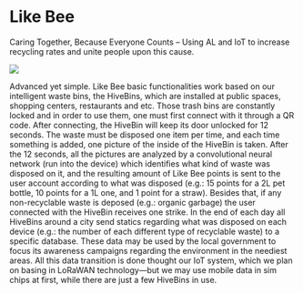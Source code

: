 # Like Bee

Caring Together, Because Everyone Counts – Using AL and IoT to increase recycling rates and unite people upon this cause.

<img href="#" src="https://user-images.githubusercontent.com/48040161/89067202-35616180-d345-11ea-9b11-9a4691bf6103.png">

Advanced yet simple. Like Bee basic functionalities work based on our intelligent waste bins, the HiveBins, which are installed at public spaces, shopping centers, restaurants and etc. Those trash bins are constantly locked and in order to use them, one must first connect with it through a QR code. After connecting, the HiveBin will keep its door unlocked for 12 seconds. The waste must be disposed one item per time, and each time something is added, one picture of the inside of the HiveBin is taken. After the 12 seconds, all the pictures are analyzed by a convolutional neural network (run into the device) which identifies what kind of waste was disposed on it, and the resulting amount of Like Bee points is sent to the user account according to what was disposed (e.g.: 15 points for a 2L pet bottle, 10 points for a 1L one, and 1 point for a straw). Besides that, if any non-recyclable waste is deposed (e.g.: organic garbage) the user connected with the HiveBin receives one strike. 
In the end of each day all HiveBins around a city send statics regarding what was disposed on each device (e.g.: the number of each different type of recyclable waste) to a specific database. These data may be used by the local government to focus its awareness campaigns regarding the environment in the neediest areas. All this data transition is done thought our IoT system, which we plan on basing in LoRaWAN technology—but we may use mobile data in sim chips at first, while there are just a few HiveBins in use.
